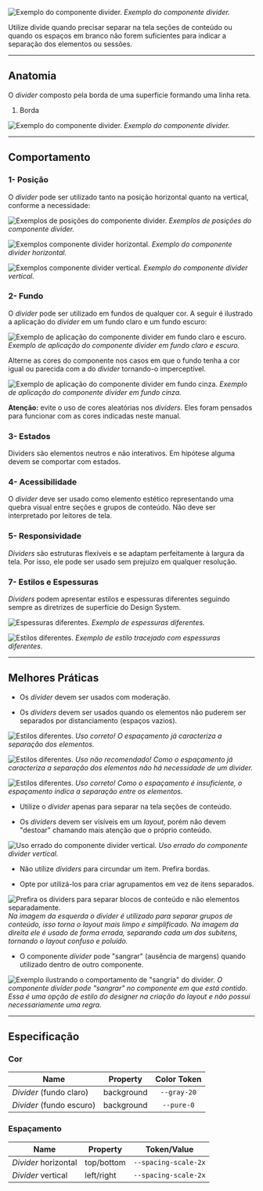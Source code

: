 [version]: # (1.2.1)

![Exemplo do componente divider.](imagens/diretriz.png)
*Exemplo do componente _divider_.*

Utilize divide quando precisar separar na tela seções de conteúdo ou quando os espaços em branco não forem suficientes para indicar a separação dos elementos ou sessões.

---

## Anatomia

O _divider_ composto pela borda de uma superfície formando uma linha reta.

1. Borda

![Exemplo do componente divider.](imagens/anatomia.png)
*Exemplo do componente _divider_.*

---

## Comportamento

### 1- Posição

O _divider_ pode ser utilizado tanto na posição horizontal quanto na vertical, conforme a necessidade:

![Exemplos de posições do componente divider.](imagens/posicao.png)
*Exemplos de posições do componente _divider_.*

![Exemplos componente divider horizontal.](imagens/exemplo-horizontal.png)
*Exemplo do componente divider horizontal.*

![Exemplos componente divider vertical.](imagens/exemplo-vertical.png)
*Exemplo do componente divider vertical.*

### 2- Fundo

O _divider_ pode ser utilizado em fundos de qualquer cor. A seguir é ilustrado a aplicação do _divider_ em um fundo claro e um fundo escuro:

![Exemplo de aplicação do componente divider em fundo claro e escuro.](imagens/background.png)
*Exemplo de aplicação do componente _divider_ em fundo claro e escuro.*

Alterne as cores do componente nos casos em que o fundo tenha a cor igual ou parecida com a do _divider_ tornando-o imperceptível.

![Exemplo de aplicação do componente divider em fundo cinza.](imagens/background-cinza.png)
*Exemplo de aplicação do componente _divider_ em fundo cinza.*

**Atenção:** evite o uso de cores aleatórias nos _dividers_. Eles foram pensados para funcionar com as cores indicadas neste manual.

### 3- Estados

Dividers são elementos neutros e não interativos. Em hipótese alguma devem se comportar com estados.

### 4- Acessibilidade

O _divider_ deve ser usado como elemento estético representando uma quebra visual entre seções e grupos de conteúdo. Não deve ser interpretado por leitores de tela.

### 5- Responsividade

_Dividers_ são estruturas flexíveis e se adaptam perfeitamente à largura da tela. Por isso, ele pode ser usado sem prejuízo em qualquer resolução.

### 7- Estilos e Espessuras

_Dividers_ podem apresentar estilos e espessuras diferentes seguindo sempre as diretrizes de superfície do Design System.

![Espessuras diferentes.](imagens/espessuras.png)
*Exemplo de espessuras diferentes.*

![Estilos diferentes.](imagens/estilo.png)
*Exemplo de estilo tracejado com espessuras diferentes.*

---

## Melhores Práticas

- Os _divider_ devem ser usados com moderação.

- Os _dividers_ devem ser usados quando os elementos não puderem ser separados por distanciamento (espaços vazios).

![Estilos diferentes.](imagens/uso-correto-muito-espacamento.png)
*Uso correto! O espaçamento já caracteriza a separação dos elementos.*

![Estilos diferentes.](imagens/uso-errado-muito-espacamento.png)
*Uso não recomendado! Como o espaçamento já caracteriza a separação dos elementos não há necessidade de um _divider_.*

![Estilos diferentes.](imagens/uso-correto-pouco-espacamento.png)
*Uso correto! Como o espaçamento é insuficiente, o espaçamento indica a separação entre os elementos.*

- Utilize o _divider_ apenas para separar na tela seções de conteúdo.

- Os _dividers_ devem ser visíveis em um _layout_, porém não devem "destoar" chamando mais atenção que o próprio conteúdo.

![Uso errado do componente divider vertical.](imagens/exemplo-errado-vertical.png)
*Uso errado do componente divider vertical.*

- Não utilize _dividers_ para circundar um item. Prefira bordas.

- Opte por utilizá-los para criar agrupamentos em vez de itens separados.

![Prefira os dividers para separar blocos de conteúdo e não elementos separadamente.](imagens/divider-list.png)
*Na imagem da esquerda o _divider_ é utilizado para separar grupos de conteúdo, isso torna o _layout_ mais limpo e simplificado. Na imagem da direita ele é usado de forma errada, separando cada um dos subitens, tornando o layout confuso e poluído.*

- O componente _divider_ pode "sangrar" (ausência de margens) quando utilizado dentro de outro componente.

![Exemplo ilustrando o comportamento de "sangria" do divider.](imagens/divider-bleed.png)
*O componente _divider_ pode "sangrar" no componente em que está contido. Essa é uma opção de estilo do designer na criação do _layout_ e não possui necessariamente uma regra.*

---

## Especificação

### Cor

|Name|Property|Color Token|
|--|--|:--:|
|_Divider_ (fundo claro)|background|`--gray-20`|
|_Divider_ (fundo escuro)|background|`--pure-0`|

### Espaçamento

|Name|Property|Token/Value|
|--|--|:--:|
|_Divider_ horizontal|top/bottom|`--spacing-scale-2x`|
|_Divider_ vertical|left/right|`--spacing-scale-2x`|
